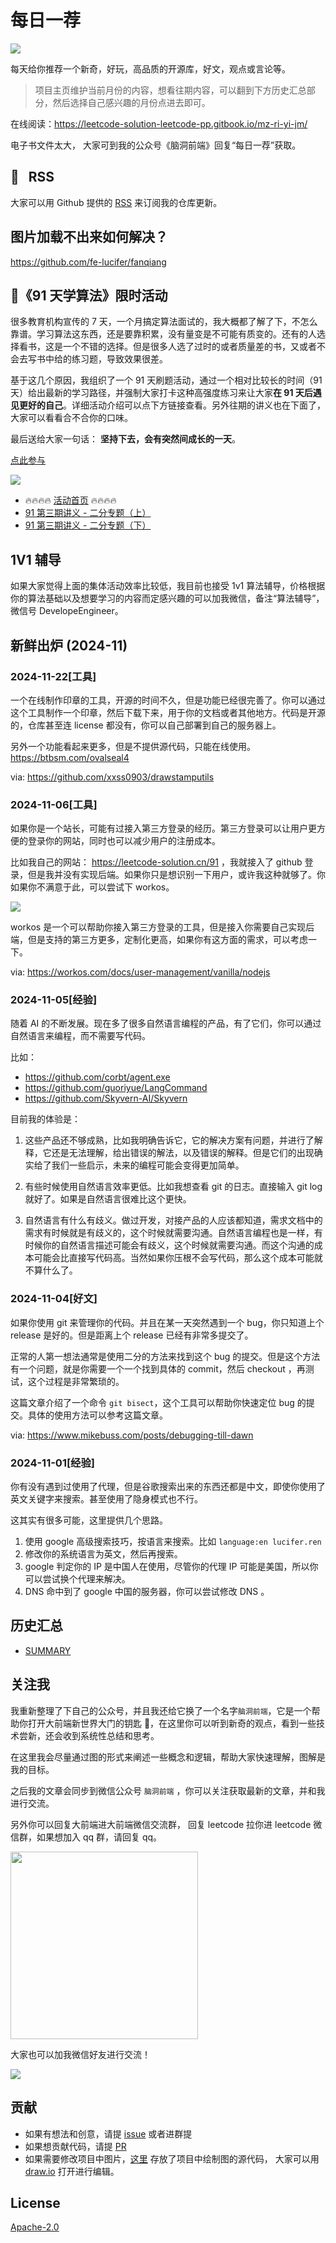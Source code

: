 # 每日一荐

![](https://p.ipic.vip/2in7io.jpg)

每天给你推荐一个新奇，好玩，高品质的开源库，好文，观点或言论等。

> 项目主页维护当前月份的内容，想看往期内容，可以翻到下方历史汇总部分，然后选择自己感兴趣的月份点进去即可。

在线阅读：https://leetcode-solution-leetcode-pp.gitbook.io/mz-ri-yi-jm/

电子书文件太大， 大家可到我的公众号《脑洞前端》回复“每日一荐”获取。

## :newspaper: &nbsp; RSS

大家可以用 Github 提供的 [RSS](https://github.com/azl397985856/daily-featured/commits.atom) 来订阅我的仓库更新。

## 图片加载不出来如何解决？

<https://github.com/fe-lucifer/fanqiang>

## :calendar:《91 天学算法》限时活动

很多教育机构宣传的 7 天，一个月搞定算法面试的，我大概都了解了下，不怎么靠谱。学习算法这东西，还是要靠积累，没有量变是不可能有质变的。还有的人选择看书，这是一个不错的选择。但是很多人选了过时的或者质量差的书，又或者不会去写书中给的练习题，导致效果很差。

基于这几个原因，我组织了一个 91 天刷题活动，通过一个相对比较长的时间（91 天）给出最新的学习路径，并强制大家打卡这种高强度练习来让大家**在 91 天后遇见更好的自己**。详细活动介绍可以点下方链接查看。另外往期的讲义也在下面了，大家可以看看合不合你的口味。

最后送给大家一句话： **坚持下去，会有突然间成长的一天**。

[点此参与](https://github.com/azl397985856/leetcode/discussions/532)

![](https://p.ipic.vip/plj0jz.jpg)

- 🔥🔥🔥🔥 [活动首页](https://leetcode-solution.cn/91) 🔥🔥🔥🔥
- [91 第三期讲义 - 二分专题（上）](https://github.com/azl397985856/leetcode/blob/master/thinkings/binary-search-1.md)
- [91 第三期讲义 - 二分专题（下）](https://github.com/azl397985856/leetcode/blob/master/thinkings/binary-search-2.md)

## 1V1 辅导

如果大家觉得上面的集体活动效率比较低，我目前也接受 1v1 算法辅导，价格根据你的算法基础以及想要学习的内容而定感兴趣的可以加我微信，备注“算法辅导”，微信号 DevelopeEngineer。

## 新鲜出炉 (2024-11)

### 2024-11-22[工具]

一个在线制作印章的工具，开源的时间不久，但是功能已经很完善了。你可以通过这个工具制作一个印章，然后下载下来，用于你的文档或者其他地方。代码是开源的，仓库甚至连 license 都没有，你可以自己部署到自己的服务器上。

另外一个功能看起来更多，但是不提供源代码，只能在线使用。https://btbsm.com/ovalseal4

via: https://github.com/xxss0903/drawstamputils

### 2024-11-06[工具]

如果你是一个站长，可能有过接入第三方登录的经历。第三方登录可以让用户更方便的登录你的网站，同时也可以减少用户的注册成本。

比如我自己的网站： https://leetcode-solution.cn/91 ，我就接入了 github 登录，但是我并没有实现后端。如果你只是想识别一下用户，或许我这种就够了。你如果你不满意于此，可以尝试下 workos。

![](https://p.ipic.vip/wlju64.png)

workos 是一个可以帮助你接入第三方登录的工具，但是接入你需要自己实现后端，但是支持的第三方更多，定制化更高，如果你有这方面的需求，可以考虑一下。

via: https://workos.com/docs/user-management/vanilla/nodejs


### 2024-11-05[经验]

随着 AI 的不断发展。现在多了很多自然语言编程的产品，有了它们，你可以通过自然语言来编程，而不需要写代码。

比如：

- https://github.com/corbt/agent.exe
- https://github.com/guoriyue/LangCommand
- https://github.com/Skyvern-AI/Skyvern

目前我的体验是：

1. 这些产品还不够成熟，比如我明确告诉它，它的解决方案有问题，并进行了解释，它还是无法理解，给出错误的解法，以及错误的解释。但是它们的出现确实给了我们一些启示，未来的编程可能会变得更加简单。

2. 有些时候使用自然语言效率更低。比如我想查看 git 的日志。直接输入 git log 就好了。如果是自然语言很难比这个更快。

3. 自然语言有什么有歧义。做过开发，对接产品的人应该都知道，需求文档中的需求有时候就是有歧义的，这个时候就需要沟通。自然语言编程也是一样，有时候你的自然语言描述可能会有歧义，这个时候就需要沟通。而这个沟通的成本可能会比直接写代码高。当然如果你压根不会写代码，那么这个成本可能就不算什么了。



### 2024-11-04[好文]

如果你使用 git 来管理你的代码。并且在某一天突然遇到一个 bug，你只知道上个 release 是好的。但是距离上个 release 已经有非常多提交了。

正常的人第一想法通常是使用二分的方法来找到这个 bug 的提交。但是这个方法有一个问题，就是你需要一个一个找到具体的 commit，然后 checkout ，再测试，这个过程是非常繁琐的。

这篇文章介绍了一个命令 `git bisect`，这个工具可以帮助你快速定位 bug 的提交。具体的使用方法可以参考这篇文章。

via: https://www.mikebuss.com/posts/debugging-till-dawn


### 2024-11-01[经验]

你有没有遇到过使用了代理，但是谷歌搜索出来的东西还都是中文，即使你使用了英文关键字来搜索。甚至使用了隐身模式也不行。

这其实有很多可能，这里提供几个思路。

1. 使用 google 高级搜索技巧，按语言来搜索。比如 `language:en lucifer.ren`
2. 修改你的系统语言为英文，然后再搜索。
3. google 判定你的 IP 是中国人在使用，尽管你的代理 IP 可能是美国，所以你可以尝试换个代理来解决。
4. DNS 命中到了 google 中国的服务器，你可以尝试修改 DNS 。


## 历史汇总

- [SUMMARY](./SUMMARY.md)

## 关注我

我重新整理了下自己的公众号，并且我还给它换了一个名字`脑洞前端`，它是一个帮助你打开大前端新世界大门的钥匙 🔑，在这里你可以听到新奇的观点，看到一些技术尝新，还会收到系统性总结和思考。

在这里我会尽量通过图的形式来阐述一些概念和逻辑，帮助大家快速理解，图解是我的目标。

之后我的文章会同步到微信公众号 `脑洞前端` ，你可以关注获取最新的文章，并和我进行交流。

另外你可以回复大前端进大前端微信交流群， 回复 leetcode 拉你进 leetcode 微信群，如果想加入 qq 群，请回复 qq。

<img width="300" src="https://p.ipic.vip/bp35i7.jpg">

大家也可以加我微信好友进行交流！

![](https://p.ipic.vip/p6dekr.jpg)

## 贡献

- 如果有想法和创意，请提 [issue](https://github.com/azl397985856/daily-featured/issues) 或者进群提
- 如果想贡献代码，请提 [PR](https://github.com/azl397985856/daily-featured/pulls)
- 如果需要修改项目中图片，[这里](./assets/) 存放了项目中绘制图的源代码， 大家可以用 [draw.io](https://www.draw.io/) 打开进行编辑。

## License

[Apache-2.0](./LICENSE)
